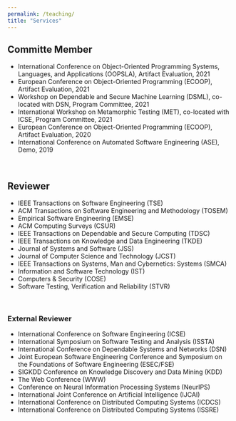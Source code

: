 ```yaml
---
permalink: /teaching/
title: "Services"
---
```


## Committe Member
- International Conference on Object-Oriented Programming Systems, Languages, and Applications (OOPSLA), Artifact Evaluation, 2021
- European Conference on Object-Oriented Programming (ECOOP), Artifact Evaluation, 2021
- Workshop on Dependable and Secure Machine Learning (DSML), co-located with DSN, Program Committee, 2021
- International Workshop on Metamorphic Testing (MET), co-located with ICSE, Program Committee, 2021
- European Conference on Object-Oriented Programming (ECOOP), Artifact Evaluation, 2020
- International Conference on Automated Software Engineering (ASE), Demo, 2019


<!-- ## Past -->

<br/>

## Reviewer
- IEEE Transactions on Software Engineering (TSE)
- ACM Transactions on Software Engineering and Methodology (TOSEM)
- Empirical Software Engineering (EMSE)
- ACM Computing Surveys (CSUR)
- IEEE Transactions on Dependable and Secure Computing (TDSC)
- IEEE Transactions on Knowledge and Data Engineering (TKDE)
- Journal of Systems and Software (JSS)
- Journal of Computer Science and Technology (JCST)
- IEEE Transactions on Systems, Man and Cybernetics: Systems (SMCA)
- Information and Software Technology (IST)
- Computers & Security (COSE)
- Software Testing, Verification and Reliability (STVR)

<br/>

### External Reviewer
- International Conference on Software Engineering (ICSE)
- International Symposium on Software Testing and Analysis (ISSTA)
- International Conference on Dependable Systems and Networks (DSN)
- Joint European Software Engineering Conference and Symposium on the Foundations of Software Engineering (ESEC/FSE)
- SIGKDD Conference on Knowledge Discovery and Data Mining (KDD)
- The Web Conference (WWW)
- Conference on Neural Information Processing Systems (NeurIPS)
- International Joint Conference on Artificial Intelligence (IJCAI)
- International Conference on Distributed Computing Systems (ICDCS)
- International Conference on Distributed Computing Systems (ISSRE)



